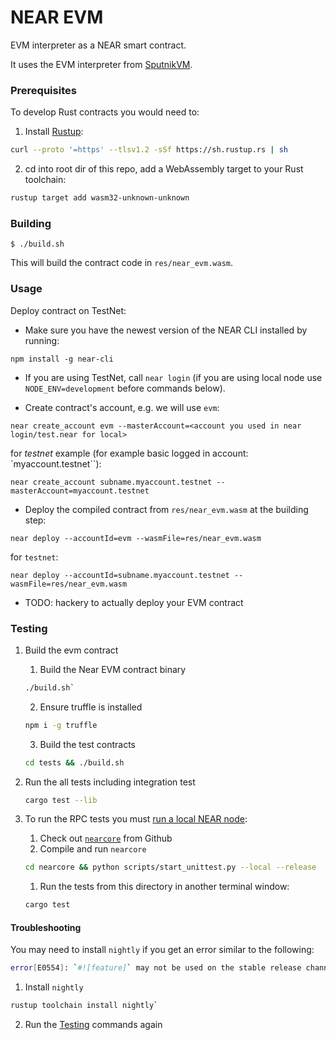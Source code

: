 # NEAR EVM

EVM interpreter as a NEAR smart contract.

It uses the EVM interpreter from [SputnikVM](https://github.com/rust-blockchain/evm).

### Prerequisites

To develop Rust contracts you would need to:

1. Install [Rustup](https://rustup.rs):
```bash
curl --proto '=https' --tlsv1.2 -sSf https://sh.rustup.rs | sh
```

2. cd into root dir of this repo, add a WebAssembly target to your Rust toolchain:
```bash
rustup target add wasm32-unknown-unknown
```

### Building

```shell
$ ./build.sh
```

This will build the contract code in `res/near_evm.wasm`.

### Usage

Deploy contract on TestNet:

* Make sure you have the newest version of the NEAR CLI installed by running:

```shell
npm install -g near-cli
```

* If you are using TestNet, call `near login` (if you are using local node use `NODE_ENV=development` before commands below).

* Create contract's account, e.g. we will use `evm`:
```shell
near create_account evm --masterAccount=<account you used in near login/test.near for local>
```

for *testnet* example (for example basic logged in account: `myaccount.testnet``):
```shell
near create_account subname.myaccount.testnet --masterAccount=myaccount.testnet
```

* Deploy the compiled contract from `res/near_evm.wasm` at the building step:
```shell
near deploy --accountId=evm --wasmFile=res/near_evm.wasm
```

for `testnet`:
```shell
near deploy --accountId=subname.myaccount.testnet --wasmFile=res/near_evm.wasm
```

* TODO: hackery to actually deploy your EVM contract

### Testing

1. Build the evm contract
    1. Build the Near EVM contract binary
      ```sh
      ./build.sh`
      ```
    2. Ensure truffle is installed
      ```sh
      npm i -g truffle
      ```
    3. Build the test contracts
      ```sh
      cd tests && ./build.sh
      ```

2. Run the all tests including integration test
      ```sh
      cargo test --lib
      ```

3. To run the RPC tests you must [run a local NEAR node](https://docs.near.org/docs/develop/node/running-a-node):
      1. Check out [`nearcore`](https://github.com/nearprotocol/nearcore) from Github
      2. Compile and run `nearcore`
      ```sh
      cd nearcore && python scripts/start_unittest.py --local --release
      ```
    1. Run the tests from this directory in another terminal window:
      ```sh
      cargo test
      ```

#### Troubleshooting

You may need to install `nightly` if you get an error similar to the following:

```sh
error[E0554]: `#![feature]` may not be used on the stable release channel
```

1. Install `nightly`
  ```sh
  rustup toolchain install nightly`
  ```
2. Run the [Testing](###Testing) commands again
